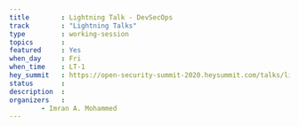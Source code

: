 ```yaml
---
title        : Lightning Talk - DevSecOps
track        : "Lightning Talks"
type         : working-session
topics       :
featured     : Yes
when_day     : Fri
when_time    : LT-1
hey_summit   : https://open-security-summit-2020.heysummit.com/talks/lightning-talk-devsecops/
status       : 
description  :
organizers   :  
        - Imran A. Mohammed       
---
```

